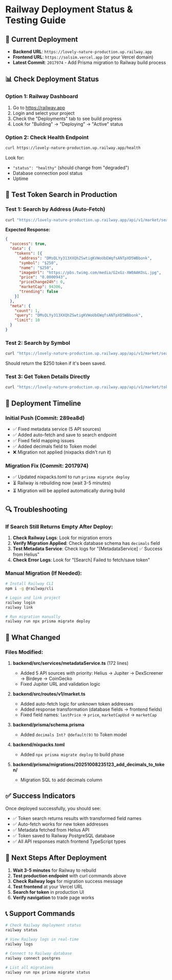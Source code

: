 # Railway Deployment Status & Testing Guide

## 🚀 Current Deployment
- **Backend URL**: `https://lovely-nature-production.up.railway.app`
- **Frontend URL**: `https://solsim.vercel.app` (or your Vercel domain)
- **Latest Commit**: `2017974` - Add Prisma migration to Railway build process

## 📊 Check Deployment Status

### Option 1: Railway Dashboard
1. Go to https://railway.app
2. Login and select your project
3. Check the "Deployments" tab to see build progress
4. Look for "Building" → "Deploying" → "Active" status

### Option 2: Check Health Endpoint
```bash
curl https://lovely-nature-production.up.railway.app/health
```

Look for:
- `"status": "healthy"` (should change from "degraded")
- Database connection pool status
- Uptime

## 🧪 Test Token Search in Production

### Test 1: Search by Address (Auto-Fetch)
```bash
curl "https://lovely-nature-production.up.railway.app/api/v1/market/search?q=DMsQLYy313XXQhZSwtigKVWoUbEWqfsANTpXD5WBbonk"
```

**Expected Response:**
```json
{
  "success": true,
  "data": {
    "tokens": [{
      "address": "DMsQLYy313XXQhZSwtigKVWoUbEWqfsANTpXD5WBbonk",
      "symbol": "$250",
      "name": "$250",
      "imageUrl": "https://pbs.twimg.com/media/G2xGz-XW0AAKOsL.jpg",
      "price": "0.0000943",
      "priceChange24h": 0,
      "marketCap": 94306,
      "trending": false
    }]
  },
  "meta": {
    "count": 1,
    "query": "DMsQLYy313XXQhZSwtigKVWoUbEWqfsANTpXD5WBbonk",
    "limit": 10
  }
}
```

### Test 2: Search by Symbol
```bash
curl "https://lovely-nature-production.up.railway.app/api/v1/market/search?q=250"
```

Should return the $250 token if it's been saved.

### Test 3: Get Token Details Directly
```bash
curl "https://lovely-nature-production.up.railway.app/api/v1/market/token/DMsQLYy313XXQhZSwtigKVWoUbEWqfsANTpXD5WBbonk"
```

## 📝 Deployment Timeline

### Initial Push (Commit: 289ea8d)
- ✅ Fixed metadata service (5 API sources)
- ✅ Added auto-fetch and save to search endpoint
- ✅ Fixed field mapping issues
- ✅ Added decimals field to Token model
- ❌ Migration not applied (nixpacks didn't run it)

### Migration Fix (Commit: 2017974)
- ✅ Updated nixpacks.toml to run `prisma migrate deploy`
- ⏳ Railway is rebuilding now (wait 3-5 minutes)
- ⏳ Migration will be applied automatically during build

## 🔍 Troubleshooting

### If Search Still Returns Empty After Deploy:
1. **Check Railway Logs**: Look for migration errors
2. **Verify Migration Applied**: Check database schema has `decimals` field
3. **Test Metadata Service**: Check logs for "[MetadataService] ✅ Success from Helius"
4. **Check Error Logs**: Look for "[Search] Failed to fetch/save token"

### Manual Migration (If Needed):
```bash
# Install Railway CLI
npm i -g @railway/cli

# Login and link project
railway login
railway link

# Run migration manually
railway run npx prisma migrate deploy
```

## 🎯 What Changed

### Files Modified:
1. **backend/src/services/metadataService.ts** (172 lines)
   - Added 5 API sources with priority: Helius → Jupiter → DexScreener → Birdeye → CoinGecko
   - Fixed Jupiter URL and validation logic

2. **backend/src/routes/v1/market.ts**
   - Added auto-fetch logic for unknown token addresses
   - Added response transformation (database fields → frontend fields)
   - Fixed field names: `lastPrice` → `price`, `marketCapUsd` → `marketCap`

3. **backend/prisma/schema.prisma**
   - Added `decimals Int? @default(9)` to Token model

4. **backend/nixpacks.toml**
   - Added `npx prisma migrate deploy` to build phase

5. **backend/prisma/migrations/20251008235123_add_decimals_to_token/**
   - Migration SQL to add decimals column

## ✅ Success Indicators

Once deployed successfully, you should see:
- ✅ Token search returns results with transformed field names
- ✅ Auto-fetch works for new token addresses
- ✅ Metadata fetched from Helius API
- ✅ Token saved to Railway PostgreSQL database
- ✅ All API responses match frontend TypeScript types

## 🚦 Next Steps After Deployment

1. **Wait 3-5 minutes** for Railway to rebuild
2. **Test production endpoint** with curl commands above
3. **Check Railway logs** for migration success message
4. **Test frontend** at your Vercel URL
5. **Search for token** in production UI
6. **Verify navigation** to trade page works

## 📞 Support Commands

```bash
# Check Railway deployment status
railway status

# View Railway logs in real-time
railway logs

# Connect to Railway database
railway connect postgres

# List all migrations
railway run npx prisma migrate status
```
